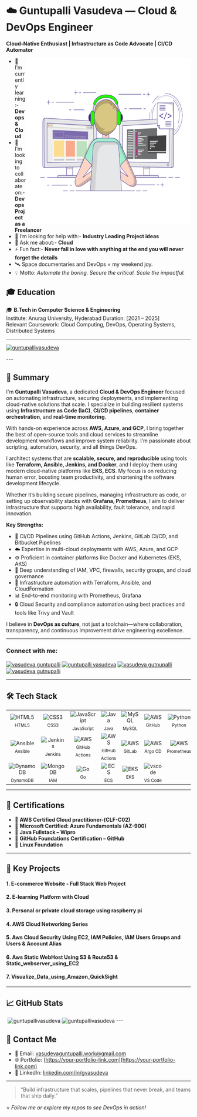 # ☁️ Guntupalli Vasudeva — Cloud & DevOps Engineer
**Cloud-Native Enthusiast | Infrastructure as Code Advocate | CI/CD Automator**

<a href="#" target="blank"><img align="right" src="https://raw.githubusercontent.com/devSouvik/devSouvik/master/gif3.gif" alt="vasudeva guntupalli" height="450" width="450" /></a>
- 🌱 I’m currently learning:- **Devops & Cloud**
- 👯 I’m looking to collaborate on:- **Devops Project as a Freelancer**
- 🤔 I’m looking for help with:- **Industry Leading Project ideas**
- 💬 Ask me about:- **Cloud**
- ⚡ Fun fact:- **Never fall in love with anything at the end you will never forget the details**
- 🛰️ Space documentaries and DevOps = my weekend joy.
- 💡 Motto: *Automate the boring. Secure the critical. Scale the impactful.*


## 🎓 Education

 🎓 **B.Tech in Computer Science & Engineering**  
  Institute: Anurag University, Hyderabad
  Duration: [2021 – 2025]  
  Relevant Coursework: Cloud Computing, DevOps, Operating Systems, Distributed Systems



---
<p align="left"> <a href="https://github.com/ryo-ma/github-profile-trophy"><img src="https://github-profile-trophy.vercel.app/?username=guntupallivasudeva" alt="guntupallivasudeva" /></a> </p>
---

## 🌟 Summary

I'm **Guntupalli Vasudeva**, a dedicated **Cloud & DevOps Engineer** focused on automating infrastructure, securing deployments, and implementing cloud-native solutions that scale. I specialize in building resilient systems using **Infrastructure as Code (IaC)**, **CI/CD pipelines**, **container orchestration**, and **real-time monitoring**.

With hands-on experience across **AWS, Azure, and GCP**, I bring together the best of open-source tools and cloud services to streamline development workflows and improve system reliability. I'm passionate about scripting, automation, security, and all things DevOps.

I architect systems that are **scalable, secure, and reproducible** using tools like **Terraform, Ansible, Jenkins, and Docker**, and I deploy them using modern cloud-native platforms like **EKS, ECS**. My focus is on reducing human error, boosting team productivity, and shortening the software development lifecycle.

Whether it’s building secure pipelines, managing infrastructure as code, or setting up observability stacks with **Grafana, Prometheus**, I aim to deliver infrastructure that supports high availability, fault tolerance, and rapid innovation.

**Key Strengths:**

- 🔁 CI/CD Pipelines using GitHub Actions, Jenkins, GitLab CI/CD, and Bitbucket Pipelines
- ☁️ Expertise in multi-cloud deployments with AWS, Azure, and GCP
- ⚙️ Proficient in container platforms like Docker and Kubernetes (EKS, AKS)
- 🔐 Deep understanding of IAM, VPC, firewalls, security groups, and cloud governance
- 📜 Infrastructure automation with Terraform, Ansible, and CloudFormation
- 📊 End-to-end monitoring with Prometheus, Grafana  
- 🔒 Cloud Security and compliance automation using best practices and tools like Trivy and Vault

I believe in **DevOps as culture**, not just a toolchain—where collaboration, transparency, and continuous improvement drive engineering excellence.

---

<h3 align="left">Connect with me:</h3>
<p align="left">
<a href="https://linkedin.com/in/gvasudeva" target="blank"><img align="center" src="https://api.iconify.design/logos:linkedin-icon.svg" alt="vasudeva guntupalli" height="30" width="40" /></a>
<a href="https://medium.com/@vasudevaguntupalli" target="blank"><img align="center" src="https://api.iconify.design/logos:medium.svg" alt="guntupalli vasudeva" height="30" width="80" /></a>
<a href="https://www.hackerrank.com/gvasudeva" target="blank"><img align="center" src="https://upload.wikimedia.org/wikipedia/commons/4/40/HackerRank_Icon-1000px.png" alt="vasudeva gutnupalli" height="30" width="40" /></a>
 <a href="mailto:vasudevaguntupalli.work@gmail.com" target="blank"><img align="center" src="https://api.iconify.design/logos:google-gmail.svg" alt="vasudeva gutnupalli" height="30" width="40" /></a>
</p>

---

## 🛠️ Tech Stack
 
<p align="center">
  <table border="0" cellspacing="0" cellpadding="0" border-color:"white">
    <tr>
      <td align="center" width="80">
        <img src="https://api.iconify.design/devicon:html5.svg" width="50px" alt="HTML5"/><br/>
        <sub>HTML5</sub>
      </td>
      <td align="center" width="80">
        <img src="https://api.iconify.design/devicon:css3.svg" width="50px" alt="CSS3"/><br/>
        <sub>CSS3</sub>
      </td>
      <td align="center" width="80">
        <img src="https://api.iconify.design/devicon:javascript.svg" width="50px" alt="JavaScript"/><br/>
        <sub>JavaScript</sub>
      </td>
      <td align="center" width="80">
        <img src="https://api.iconify.design/devicon:java.svg" width="50px" alt="Java"/><br/>
        <sub>Java</sub>
      </td>
      <td align="center" width="80">
        <img src="https://api.iconify.design/devicon:mysql.svg" width="50px" alt="MySQL"/><br/>
        <sub>MySQL</sub>
      </td>
      <td align="center" width="80">
        <img src="https://api.iconify.design/skill-icons:github-dark.svg" width="50px" alt="AWS"/><br/>
        <sub>GitHub</sub>
      </td>
      <td align="center" width="80">
        <img src="https://api.iconify.design/devicon:python.svg" width="50px" alt="Python"/><br/>
        <sub>Python</sub>
      </td>
      <td align="center" width="80">
        <img src="https://api.iconify.design/devicon:git.svg" width="50px" alt="Git"/><br/>
        <sub>Git</sub>
      </td>
      <td align="center" width="80">
        <img src="https://api.iconify.design/devicon:linux.svg" width="50px" alt="Linux"/><br/>
        <sub>Linux</sub>
      </td>
      <td align="center" width="80">
        <img src="https://api.iconify.design/logos:bash-icon.svg" width="50px" alt="Bash"/><br/>
        <sub>Bash</sub>
      </td>
      <td align="center" width="80">
        <img src="https://api.iconify.design/devicon:docker.svg" width="50px" alt="Docker"/><br/>
        <sub>Docker</sub>
      </td>
      <td align="center" width="80">
        <img src="https://api.iconify.design/devicon:kubernetes.svg" width="50px" alt="Kubernetes"/><br/>
        <sub>Kubernetes</sub>
      </td>
      <td align="center" width="80">
        <img src="https://api.iconify.design/devicon:terraform.svg" width="50px" alt="Terraform"/><br/>
        <sub>Terraform</sub>
      </td>
      </tr>
    <tr>
      <td align="center" width="80">
        <img src="https://api.iconify.design/devicon:ansible.svg" width="50px" alt="Ansible"/><br/>
        <sub>Ansible</sub>
      </td>
      <td align="center" width="80">
        <img src="https://api.iconify.design/devicon:jenkins.svg" width="50px" alt="Jenkins"/><br/>
        <sub>Jenkins</sub>
      </td>
      <td align="center" width="80">
        <img src="https://api.iconify.design/devicon:githubactions.svg" width="50px" alt="AWS"/><br/>
        <sub>GitHub Actions</sub>
      </td>
      <td align="center" width="80">
        <img src="https://api.iconify.design/devicon:bitbucket.svg" width="50px" alt="AWS"/><br/>
        <sub>GitHub Actions</sub>
      </td>
      <td align="center" width="80">
        <img src="https://api.iconify.design/devicon:gitlab.svg" width="50px" alt="AWS"/><br/>
        <sub>GitLab</sub>
      </td>
      <td align="center" width="80">
        <img src="https://api.iconify.design/devicon:argocd.svg" width="50px" alt="AWS"/><br/>
        <sub>Argo CD</sub>
      </td>
      <td align="center" width="80">
        <img src="https://api.iconify.design/devicon:prometheus.svg" width="50px" alt="AWS"/><br/>
        <sub>Prometheus</sub>
      </td>
      <td align="center" width="80">
        <img src="https://api.iconify.design/devicon:grafana.svg" width="50px" alt="AWS"/><br/>
        <sub>Grafana</sub>
      </td>
      <td align="center" width="80">
        <img src="https://api.iconify.design/devicon:amazonwebservices-wordmark.svg" width="50px" alt="AWS"/><br/>
        <sub>AWS</sub>
      </td>
      <td align="center" width="80">
        <img src="https://api.iconify.design/devicon:azure.svg" width="50px" alt="AWS"/><br/>
        <sub>Azure</sub>
      </td>
      <td align="center" width="80">
        <img src="https://api.iconify.design/devicon:googlecloud.svg" width="50px" alt="AWS"/><br/>
        <sub>Google Cloud</sub>
      </td>
      <td align="center" width="80">
        <img src="https://api.iconify.design/devicon:salesforce.svg" width="50px" alt="AWS"/><br/>
        <sub>Salesforce</sub>
      </td>
      <td align="center" width="80">
        <img src="https://api.iconify.design/devicon:bootstrap.svg" width="50px" alt="AWS"/><br/>
        <sub>Bootstrap</sub>
      </td>
    </tr>
    <tr>
      <td align="center" width="80">
        <img src="https://api.iconify.design/devicon:dynamodb.svg" width="50px" alt="DynamoDB"/><br/>
        <sub>DynamoDB</sub>
      </td>
      <td align="center" width="80">
        <img src="https://api.iconify.design/logos:aws-iam.svg" width="50px" alt="MongoDB"/><br/>
        <sub>IAM</sub>
      </td>
      <td align="center" width="80">
        <img src="https://api.iconify.design/devicon:go-wordmark.svg" width="50px" alt="Go"/><br/>
        <sub>Go</sub>
      </td>
      <td align="center" width="80">
        <img src="https://api.iconify.design/logos:aws-ecs.svg" width="50px" alt="ECS"/><br/>
        <sub>ECS</sub>
      </td>
      <td align="center" width="80">
        <img src="https://api.iconify.design/logos:aws-eks.svg" width="50px" alt="EKS"/><br/>
        <sub>EKS</sub>
      </td>
      <td align="center" width="80">
        <img src="https://api.iconify.design/devicon:vscode.svg" width="50px" alt="vscode"/><br/>
        <sub>VS Code</sub>
      </td>
    </tr>
  </table>
</p>

  



---

## 📜 Certifications

- 🏅 **AWS Certified Cloud practitioner-(CLF-C02)**
- 🏅 **Microsoft Certified: Azure Fundamentals (AZ-900)**
- 🏅 **Java Fullstack – Wipro**
- 🏅 **GitHub Foundations Certification – GitHub**
- 🏅 **Linux Foundation**

---


## 🚀 Key Projects

#### 1. E-commerce Website - Full Stack Web Project
#### 2. E-learning Platform with Cloud
#### 3. Personal or private cloud storage using raspberry pi
#### 4. AWS Cloud Networking Series
#### 5. Aws Cloud Security Using EC2, IAM Policies, IAM Users Groups and Users & Account Alias
#### 6. Aws Static WebHost Using S3 & Route53 & Static_webserver_using_EC2
#### 7. Visualize_Data_using_Amazon_QuickSight

<!--
### 🔐 [AWS Cloud Security Automation](https://github.com/<your-github-username>/aws-cloud-security)
- Automated IAM policies, groups, EC2 roles using Bash & Python
- Configured S3 with bucket policies and secure access control

### 🔁 [CI/CD Pipeline: Jenkins + GitHub Actions](https://github.com/<your-github-username>/ci-cd-pipeline)
- Automated deployments to EC2 using Docker & GitHub Actions
- Jenkins multibranch pipeline for testing & delivery

### ☸️ [Kubernetes on AWS EKS using Terraform](https://github.com/<your-github-username>/eks-deployment)
- Deployed full EKS cluster with Helm charts and HPA setup
- Terraform-managed networking and Kubernetes manifests

-->

---

## 📈 GitHub Stats
<p>&nbsp;<img align="center" src="https://github-readme-stats.vercel.app/api?username=guntupallivasudeva&show_icons=true&locale=en" alt="guntupallivasudeva" />
<img align="center" src="https://github-readme-streak-stats.herokuapp.com/?user=guntupallivasudeva&" alt="guntupallivasudeva" />
<!--
<img align="center" src="https://github-readme-stats.vercel.app/api/top-langs?username=guntupallivasudeva&show_icons=true&locale=en&layout=compact" alt="guntupallivasudeva" /></p>
-->
---

## 💼 Contact Me

- 📧 Email: vasudevaguntupalli.work@gmail.com  
- 🌐 Portfolio: [https://your-portfolio-link.com](https://your-portfolio-link.com)  
- 💬 LinkedIn: [linkedin.com/in/gvasudeva](https://www.linkedin.com/in/gvasudeva)  

---

> “Build infrastructure that scales, pipelines that never break, and teams that ship daily.”

⭐️ *Follow me or explore my repos to see DevOps in action!*
